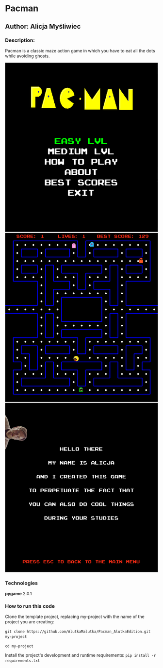 # Pacman
## Author: Alicja Myśliwiec
### Description:
Pacman is a classic maze action game in which you have to eat all the dots while avoiding ghosts.  

![main menu](images/opis_1.png)
![gameplay](images/opis_2.png)
![about](images/opis_3.png)
### Technologies 

**pygame** 2.0.1

### How to run this code

Clone the template project, replacing my-project with the name of the project you are creating: 

`git clone https://github.com/AlutkaMalutka/Pacman_AlutkaEdition.git my-project`

`cd my-project`

Install the project's development and runtime requirements: `pip install -r requirements.txt`
